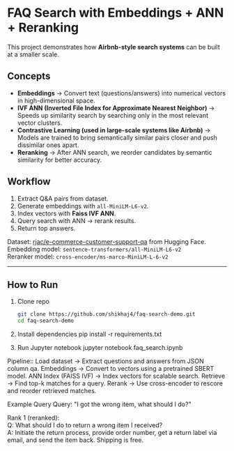 # FAQ Search with Embeddings + ANN + Reranking

This project demonstrates how **Airbnb-style search systems** can be built at a smaller scale.

## Concepts
- **Embeddings** → Convert text (questions/answers) into numerical vectors in high-dimensional space.
- **IVF ANN (Inverted File Index for Approximate Nearest Neighbor)** → Speeds up similarity search by searching only in the most relevant vector clusters.
- **Contrastive Learning (used in large-scale systems like Airbnb)** → Models are trained to bring semantically similar pairs closer and push dissimilar ones apart.
- **Reranking** → After ANN search, we reorder candidates by semantic similarity for better accuracy.

## Workflow
1. Extract Q&A pairs from dataset.
2. Generate embeddings with `all-MiniLM-L6-v2`.
3. Index vectors with **Faiss IVF ANN**.
4. Query search with ANN → rerank results.
5. Return top answers.


Dataset: [rjac/e-commerce-customer-support-qa](https://huggingface.co/datasets/rjac/e-commerce-customer-support-qa) from Hugging Face.  
Embedding model: `sentence-transformers/all-MiniLM-L6-v2`  
Reranker model: `cross-encoder/ms-marco-MiniLM-L-6-v2`

---

## How to Run

1. Clone repo
   ```bash
   git clone https://github.com/shikhaj4/faq-search-demo.git
   cd faq-search-demo

2. Install dependencies
pip install -r requirements.txt

3. Run Jupyter notebook
jupyter notebook faq_search.ipynb

Pipeline::
Load dataset → Extract questions and answers from JSON column qa.
Embeddings → Convert to vectors using a pretrained SBERT model.
ANN Index (FAISS IVF) → Index vectors for scalable search.
Retrieve → Find top-k matches for a query.
Rerank → Use cross-encoder to rescore and reorder retrieved matches.

Example Query
Query: "I got the wrong item, what should I do?"

Rank 1 (reranked):  
Q: What should I do to return a wrong item I received?  
A: Initiate the return process, provide order number, get a return label via email, and send the item back. Shipping is free.

